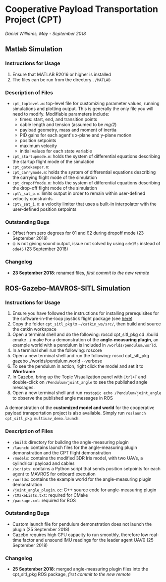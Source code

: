 # Cooperative Payload Transportation Project (CPT)
*Daniel Williams, May - September 2018*

## Matlab Simulation
### Instructions for Usage
1. Ensure that MATLAB R2016 or higher is installed
2. The files can be run from the directory `./MATLAB`

### Description of Files

* `cpt_toplevel.m`: top-level file for customizing parameter values, running simulations and plotting output. This is generally the only file you will need to modify. Modifiable parameters include:
    * times: start, end, and transition points
    * cable length and tension (assumed to be _mg/2_)
    * payload geometry, mass and moment of inertia
    * PID gains for each agent's x-plane and y-plane motion
    * position setpoints
    * maximum velocity
    * initial values for each state variable
* `cpt_startupmode.m`: holds the system of differential equations describing the startup flight mode of the simulation
* `cpt_gatekeeper.m`:
* `cpt_carrymode.m`: holds the system of differential equations describing the carrying flight mode of the simulation
* `cpt_dropoffmode.m`: holds the system of differential equations describing the drop-off flight mode of the simulation
* `cpt\_sat_o.m`: limits output in order to remain within user-defined velocity constraints
* `cpt\_sat_i.m`: a velocity limiter that uses a built-in interpolator with the user-defined position setpoints

### Outstanding Bugs
* Offset from zero degrees for θ1 and θ2 during dropoff mode (23 September 2018)
* ϕ is not giving sound output, issue not solved by using `ode15s` instead of `ode45` (23 September 2018)

### Changelog
* **23 September 2018**: renamed files, *first commit to the new remote*

## ROS-Gazebo-MAVROS-SITL Simulation
### Instructions for Usage

1. Ensure you have followed the instructions for installing prerequisites for the software-in-the-loop joystick flight package (see [here](https://risc.readthedocs.io/1-flight-gazebo.html))
2. Copy the folder `cpt_sitl_pkg` to `~/catkin_ws/src/`, then build and source the catkin workspace
3. Open a terminal shell and do the following:
    roscd cpt_sitl_pkg
    cd ./build
    cmake ../
    make
For a demonstration of the **angle-measuring plugin**, an example world with a pendulum is included in `/worlds/pendulum.world`. 
1. In a terminal shell run the following:
    roscore
2. Open a new terminal shell and run the following:
    roscd cpt_sitl_pkg
    gazebo ./worlds/pendulum.world --verbose
3. To see the pendulum in action, right click the model and set it to **Wireframe**
4. In Gazebo, bring up the Topic Visualization panel with `Ctrl+T` and double-click on `/Pendulum/joint_angle` to see the published angle messages.
5. Open a new terminal shell and run `rostopic echo /Pendulum/joint_angle` to observe the published angle messages in ROS

A demonstration of the **customized model and world** for the cooperative payload transportation project is also available. Simply run `roslaunch cpt_sitl_pkg multiuav_demo.launch`.

### Description of Files
* `/build`: directory for building the angle-measuring plugin
* `/launch`: contains launch files for the angle-measuring plugin demonstration and the CPT flight demonstration
* `/models`: contains the modified 3DR Iris model, with two UAVs, a cylindrical payload and cables
* `/scripts`: contains a Python script that sends position setpoints for each agent to MAVROS for onboard execution
* `/worlds`: contains the example world for the angle-measuring plugin demonstration
* `/joint_angle_plugin.cc`: C++ source code for angle-measuring plugin
* `/CMakeLists.txt`: required for CMake
* `/package.xml`: required for ROS

### Outstanding Bugs

* Custom launch file for pendulum demonstration does not launch the plugin (25 September 2018)
* Gazebo requires high GPU capacity to run smoothly, therefore low real-time factor and unsound IMU readings for the leader agent UAV0 (25 September 2018)

### Changelog
* **25 September 2018**: merged angle-measuring plugin files into the cpt\_sitl_pkg ROS package, *first commit to the new remote*